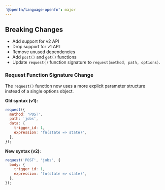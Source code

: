 ```yaml
---
'@openfn/language-openfn': major
---
```


## Breaking Changes

- Add support for v2 API
- Drop support for v1 API
- Remove unused dependencies
- Add `post()` and `get()` functions
- Update `request()` function signature to `request(method, path, options)`.

### Request Function Signature Change

The `request()` function now uses a more explicit parameter structure instead of
a single options object.

**Old syntax (v1):**

```js
request({
  method: 'POST',
  path: 'jobs',
  data: {
    trigger_id: 1,
    expression: 'fn(state => state)',
  },
});
```

**New syntax (v2):**

```js
request('POST', 'jobs', {
  body: {
    trigger_id: 1,
    expression: 'fn(state => state)',
  },
});
```
